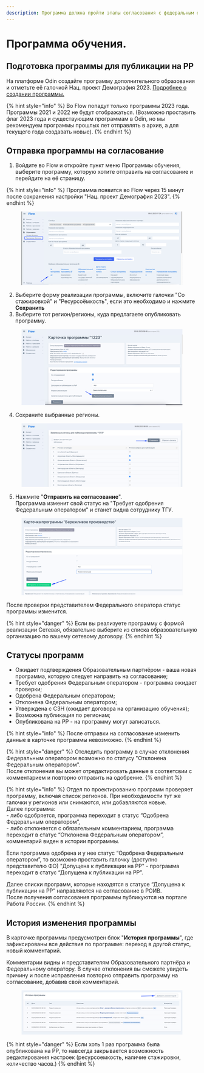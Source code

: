 ```yaml
---
description: Программа должна пройти этапы согласования с федеральным оператором и ЦЗН
---
```


# Программа обучения.

## Подготовка программы для публикации на РР

На платформе Odin создайте программу дополнительного образования и отметьте её галочкой Нац. проект Демография 2023.  [Подробнее о создании программы.](https://informa.gitbook.io/odin/chasto-zadavaemye-voprosy/dobavit-programmu-v-ramkakh-proekta-demografiya#dobavlenie-programmy-dopolnitelnogo-obrazovaniya)

{% hint style="info" %}
Во Flow попадут только программы 2023 года. Программы 2021 и 2022 не будут отображаться. (Возможно проставить флаг 2023 года и существующим программам в Odin, но мы рекомендуем программы прошлых лет отправлять в архив, а для текущего года создавать новые).
{% endhint %}

## Отправка программы на согласование

1. Войдите во Flow и откройте пункт меню Программы обучения, выберите программу, которую хотите отправить на согласование и перейдите на её страницу.

{% hint style="info" %}
Программа появится во Flow  через 15 минут после сохранения настройки "Нац. проект Демография 2023".
{% endhint %}

<figure><img src=".gitbook/assets/image (18) (2).png" alt=""><figcaption></figcaption></figure>

2. Выберите форму реализации программы, включите галочки "Со стажировкой" и "Ресурсоёмкость", если это необходимо и нажмите **Сохранить**
3. Выберите тот регион/регионы, куда предлагаете опубликовать программу.

<figure><img src=".gitbook/assets/image (7).png" alt=""><figcaption></figcaption></figure>

4. Сохраните выбранные регионы.

<figure><img src=".gitbook/assets/image (6).png" alt=""><figcaption></figcaption></figure>

5. Нажмите "**Отправить на согласование**". \
   Программа изменит свой статус на "Требует одобрения Федеральным оператором" и станет видна сотруднику ТГУ.&#x20;

<figure><img src=".gitbook/assets/image (4).png" alt=""><figcaption></figcaption></figure>

После проверки представителем Федерального оператора статус программы изменится.

{% hint style="danger" %}
Если вы реализуете программу с формой реализации Сетевая, обязательно выберите из списка образовательную организацию по вашему сетевому договору.
{% endhint %}

## Статусы программ

* Ожидает подтверждения Образовательным партнёром - ваша новая программа, которую следует направить на согласование;
* Требует одобрения Федеральным оператором - программа ожидает проверки;
* Одобрена Федеральным оператором;
* Отклонена Федеральным оператором;
* Утверждена с СЗН (ожидает договора на организацию обучения);
* Возможна публикация по регионам;
* Опубликована на РР - на программу могут записаться.

{% hint style="info" %}
После отправки на согласование  изменить данные в карточке программы невозможно.
{% endhint %}

{% hint style="danger" %}
Отследить программу в случае отклонения Федеральным оператором  возможно по статусу "Отклонена Федеральным оператором".\
После отклонения вы может отредактировать данные в соответсвии с комментарием и повторно отправить на одобрение.
{% endhint %}

{% hint style="info" %}
Отдел по проектированию программ проверяет программу, включая список регионов. При необходимости тут же галочки у регионов или снимаются, или добавляются новые. \
Далее программа:\
\- либо одобряется, программа переходит в статус “Одобрена Федеральным оператором”,\
\- либо отклоняется с обязательным комментарием, программа переходит в статус “Отклонена Федеральным оператором”, комментарий виден в истории программы.

Если программа одобрена и у нее статус “Одобрена Федеральным оператором”, то возможно проставить галочку (доступно представителю ФО)  "Допущена к публикации на РР"  - программа переходит в статус “Допущена к публикации на РР”.

Далее списки программ, которые находятся в статусе “Допущена к публикации на РР” направляются на согласование в РОИВ. \
После получения согласования программы публикуются на портале Работа России.
{% endhint %}

## История изменения программы

В карточке программы предусмотрен блок  "**История программы**", где зафиксированы все действия по программе: переход в другой статус, новый комментарий.

Комментарии видны и представителям Образовательного партнёра и Федеральному оператору. В случае отклонения вы сможете увидеть причину и после исправления повторно отправить программу на согласование, добавив свой комментарий.

<figure><img src=".gitbook/assets/image (2) (1) (4).png" alt=""><figcaption></figcaption></figure>

{% hint style="danger" %}
Если хоть 1 раз программа была опубликована на РР, то навсегда закрывается возможность редактирования настроек (ресурсоемкость, наличие стажировки, количество часов.)
{% endhint %}
